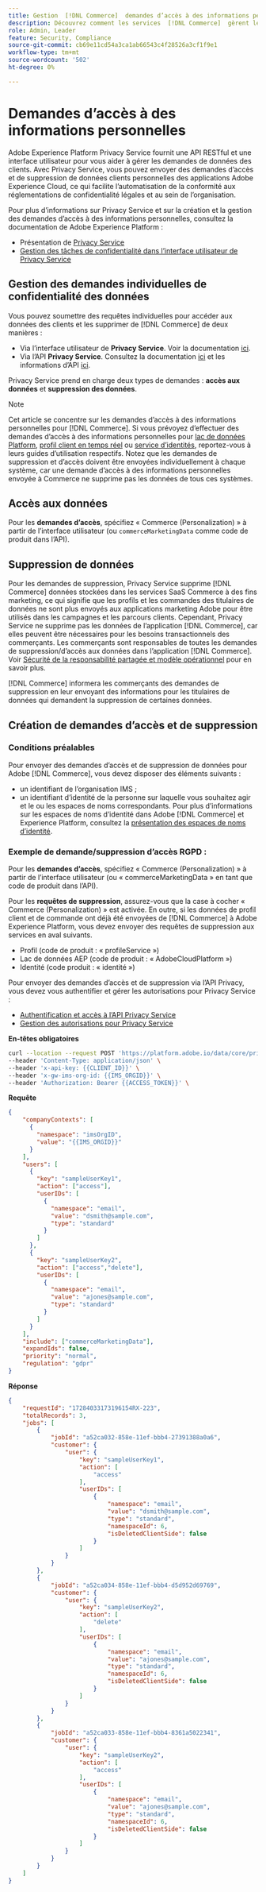 ```yaml
---
title: Gestion  [!DNL Commerce]  demandes d’accès à des informations personnelles par les services
description: Découvrez comment les services  [!DNL Commerce]  gèrent les demandes d’accès et de suppression de données.
role: Admin, Leader
feature: Security, Compliance
source-git-commit: cb69e11cd54a3ca1ab66543c4f28526a3cf1f9e1
workflow-type: tm+mt
source-wordcount: '502'
ht-degree: 0%

---
```


# Demandes d’accès à des informations personnelles

Adobe Experience Platform Privacy Service fournit une API RESTful et une interface utilisateur pour vous aider à gérer les demandes de données des clients. Avec Privacy Service, vous pouvez envoyer des demandes d’accès et de suppression de données clients personnelles des applications Adobe Experience Cloud, ce qui facilite l’automatisation de la conformité aux réglementations de confidentialité légales et au sein de l’organisation.

Pour plus d’informations sur Privacy Service et sur la création et la gestion des demandes d’accès à des informations personnelles, consultez la documentation de Adobe Experience Platform :

* Présentation de [Privacy Service](https://experienceleague.adobe.com/fr/docs/experience-platform/privacy/home)
* [Gestion des tâches de confidentialité dans l’interface utilisateur de Privacy Service](https://experienceleague.adobe.com/fr/docs/experience-platform/privacy/ui/user-guide)

## Gestion des demandes individuelles de confidentialité des données

Vous pouvez soumettre des requêtes individuelles pour accéder aux données des clients et les supprimer de [!DNL Commerce] de deux manières :

* Via l’interface utilisateur de **Privacy Service**. Voir la documentation [ici](https://experienceleague.adobe.com/fr/docs/experience-platform/privacy/ui/user-guide#_blank).
* Via l’API **Privacy Service**. Consultez la documentation [ici](https://developer.adobe.com/experience-platform-apis/references/privacy-service/#_blank) et les informations d’API [ici](https://developer.adobe.com/experience-platform-apis/#_blank).

Privacy Service prend en charge deux types de demandes : **accès aux données** et **suppression des données**.

>[!NOTE]
>
>Cet article se concentre sur les demandes d’accès à des informations personnelles pour [!DNL Commerce]. Si vous prévoyez d’effectuer des demandes d’accès à des informations personnelles pour [lac de données Platform](https://experienceleague.adobe.com/fr/docs/experience-platform/catalog/privacy), [profil client en temps réel](https://experienceleague.adobe.com/fr/docs/experience-platform/profile/privacy) ou [service d’identités](https://experienceleague.adobe.com/fr/docs/experience-platform/identity/privacy), reportez-vous à leurs guides d’utilisation respectifs. Notez que les demandes de suppression et d’accès doivent être envoyées individuellement à chaque système, car une demande d’accès à des informations personnelles envoyée à Commerce ne supprime pas les données de tous ces systèmes.

## Accès aux données

Pour les **demandes d’accès**, spécifiez « Commerce (Personalization) » à partir de l’interface utilisateur (ou `commerceMarketingData` comme code de produit dans l’API).

## Suppression de données

Pour les demandes de suppression, Privacy Service supprime [!DNL Commerce] données stockées dans les services SaaS Commerce à des fins marketing, ce qui signifie que les profils et les commandes des titulaires de données ne sont plus envoyés aux applications marketing Adobe pour être utilisés dans les campagnes et les parcours clients. Cependant, Privacy Service ne supprime pas les données de l’application [!DNL Commerce], car elles peuvent être nécessaires pour les besoins transactionnels des commerçants. Les commerçants sont responsables de toutes les demandes de suppression/d’accès aux données dans l’application [!DNL Commerce]. Voir [Sécurité de la responsabilité partagée et modèle opérationnel](https://experienceleague.adobe.com/fr/docs/commerce-operations/security-and-compliance/shared-responsibility) pour en savoir plus.

[!DNL Commerce] informera les commerçants des demandes de suppression en leur envoyant des informations pour les titulaires de données qui demandent la suppression de certaines données.

## Création de demandes d’accès et de suppression

### Conditions préalables

Pour envoyer des demandes d’accès et de suppression de données pour Adobe [!DNL Commerce], vous devez disposer des éléments suivants :

* un identifiant de l’organisation IMS ;
* un identifiant d’identité de la personne sur laquelle vous souhaitez agir et le ou les espaces de noms correspondants. Pour plus d’informations sur les espaces de noms d’identité dans Adobe [!DNL Commerce] et Experience Platform, consultez la [&#x200B; présentation des espaces de noms d’identité](https://experienceleague.adobe.com/fr/docs/experience-platform/identity/features/namespaces).

### Exemple de demande/suppression d’accès RGPD :

Pour les **demandes d’accès**, spécifiez « Commerce (Personalization) » à partir de l’interface utilisateur (ou « commerceMarketingData » en tant que code de produit dans l’API).

Pour les **requêtes de suppression**, assurez-vous que la case à cocher « Commerce (Personalization) » est activée. En outre, si les données de profil client et de commande ont déjà été envoyées de [!DNL Commerce] à Adobe Experience Platform, vous devez envoyer des requêtes de suppression aux services en aval suivants.

* Profil (code de produit : « profileService »)
* Lac de données AEP (code de produit : « AdobeCloudPlatform »)
* Identité (code produit : « identité »)

Pour envoyer des demandes d’accès et de suppression via l’API Privacy, vous devez vous authentifier et gérer les autorisations pour Privacy Service :

* [Authentification et accès à l’API Privacy Service](https://experienceleague.adobe.com/fr/docs/experience-platform/privacy/api/getting-started)
* [Gestion des autorisations pour Privacy Service](https://experienceleague.adobe.com/fr/docs/experience-platform/privacy/permissions)

**En-têtes obligatoires**

```bash
curl --location --request POST 'https://platform.adobe.io/data/core/privacy/jobs' \
--header 'Content-Type: application/json' \
--header 'x-api-key: {{CLIENT_ID}}' \
--header 'x-gw-ims-org-id: {{IMS_ORGID}}' \
--header 'Authorization: Bearer {{ACCESS_TOKEN}}' \
```

**Requête**

```json
{
    "companyContexts": [
      {
        "namespace": "imsOrgID",
        "value": "{{IMS_ORGID}}"
      }
    ],
    "users": [
      {
        "key": "sampleUserKey1",
        "action": ["access"],
        "userIDs": [
          {
            "namespace": "email",
            "value": "dsmith@sample.com",
            "type": "standard"
          }
        ]
      },
      {
        "key": "sampleUserKey2",
        "action": ["access","delete"],
        "userIDs": [
          {
            "namespace": "email",
            "value": "ajones@sample.com",
            "type": "standard"
          }
        ]
      }
    ],
    "include": ["commerceMarketingData"],
    "expandIds": false,
    "priority": "normal",
    "regulation": "gdpr"
}
```

**Réponse**

```json
{
    "requestId": "17284033173196154RX-223",
    "totalRecords": 3,
    "jobs": [
        {
            "jobId": "a52ca032-858e-11ef-bbb4-27391388a0a6",
            "customer": {
                "user": {
                    "key": "sampleUserKey1",
                    "action": [
                        "access"
                    ],
                    "userIDs": [
                        {
                            "namespace": "email",
                            "value": "dsmith@sample.com",
                            "type": "standard",
                            "namespaceId": 6,
                            "isDeletedClientSide": false
                        }
                    ]
                }
            }
        },
        {
            "jobId": "a52ca034-858e-11ef-bbb4-d5d952d69769",
            "customer": {
                "user": {
                    "key": "sampleUserKey2",
                    "action": [
                        "delete"
                    ],
                    "userIDs": [
                        {
                            "namespace": "email",
                            "value": "ajones@sample.com",
                            "type": "standard",
                            "namespaceId": 6,
                            "isDeletedClientSide": false
                        }
                    ]
                }
            }
        },
        {
            "jobId": "a52ca033-858e-11ef-bbb4-8361a5022341",
            "customer": {
                "user": {
                    "key": "sampleUserKey2",
                    "action": [
                        "access"
                    ],
                    "userIDs": [
                        {
                            "namespace": "email",
                            "value": "ajones@sample.com",
                            "type": "standard",
                            "namespaceId": 6,
                            "isDeletedClientSide": false
                        }
                    ]
                }
            }
        }
    ]
}
```
